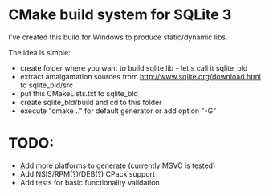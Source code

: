 CMake build system for SQLite 3
================================

I've created this build for Windows to produce static/dynamic libs.

The idea is simple:
- create folder where you want to build sqlite lib - let's call it sqlite_bld
- extract amalgamation sources from http://www.sqlite.org/download.html to sqlite_bld/src
- put this CMakeLists.txt to sqlite_bld
- create sqlite_bld/build and cd to this folder
- execute "cmake .." for default generator or add option "-G<generator you wish>"


TODO:
======
- Add more platforms to generate (currently MSVC is tested)
- Add NSIS/RPM(?)/DEB(?) CPack support
- Add tests for basic functionality validation

